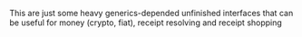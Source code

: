 This are just some heavy generics-depended unfinished interfaces that can be useful for money (crypto, fiat), receipt resolving and receipt shopping

